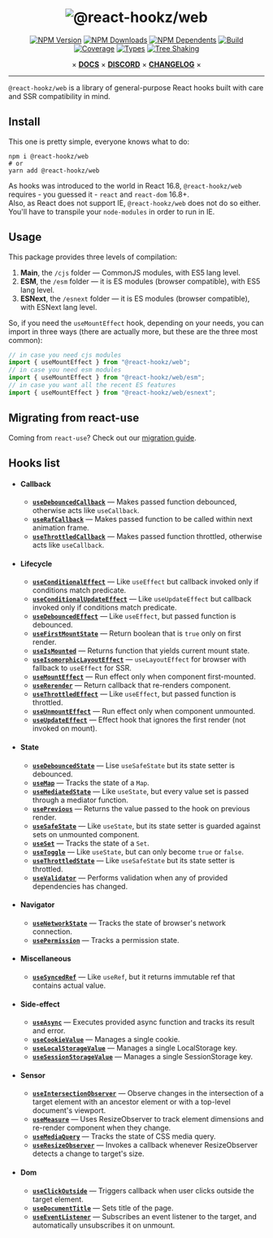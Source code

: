 <div align="center">

# ![@react-hookz/web](.github/logo.png)

[![NPM Version](https://flat.badgen.net/npm/v/@react-hookz/web)](https://www.npmjs.com/package/@react-hookz/web)
[![NPM Downloads](https://flat.badgen.net/npm/dm/@react-hookz/web)](https://www.npmjs.com/package/@react-hookz/web)
[![NPM Dependents](https://flat.badgen.net/npm/dependents/@react-hookz/web)](https://www.npmjs.com/package/@react-hookz/web)
[![Build](https://img.shields.io/github/workflow/status/react-hookz/web/CI?style=flat-square)](https://github.com/react-hookz/web/actions)
[![Coverage](https://flat.badgen.net/codecov/c/github/react-hookz/web)](https://app.codecov.io/gh/react-hookz/web)
[![Types](https://flat.badgen.net/npm/types/@react-hookz/web)](https://www.npmjs.com/package/@react-hookz/web)
[![Tree Shaking](https://flat.badgen.net/bundlephobia/tree-shaking/@react-hookz/web)](https://bundlephobia.com/result?p=@react-hookz/web)

× **[DOCS](https://react-hookz.github.io/web/)**
× **[DISCORD](https://discord.gg/Fjwphtu65f)**
× **[CHANGELOG](https://github.com/react-hookz/web/blob/master/CHANGELOG.md)** ×

</div>

---

`@react-hookz/web` is a library of general-purpose React hooks built with care and SSR compatibility
in mind.

## Install

This one is pretty simple, everyone knows what to do:

```shell
npm i @react-hookz/web
# or
yarn add @react-hookz/web
```

As hooks was introduced to the world in React 16.8, `@react-hookz/web` requires - you guessed it -
`react` and `react-dom` 16.8+.  
Also, as React does not support IE, `@react-hookz/web` does not do so either. You'll have to
transpile your `node-modules` in order to run in IE.

## Usage

This package provides three levels of compilation:

1. **Main**, the `/cjs` folder — CommonJS modules, with ES5 lang level.
2. **ESM**, the `/esm` folder — it is ES modules (browser compatible), with ES5 lang level.
3. **ESNext**, the `/esnext` folder — it is ES modules (browser compatible), with ESNext lang level.

So, if you need the `useMountEffect` hook, depending on your needs, you can import in three ways
(there are actually more, but these are the three most common):

```ts
// in case you need cjs modules
import { useMountEffect } from "@react-hookz/web";
// in case you need esm modules
import { useMountEffect } from "@react-hookz/web/esm";
// in case you want all the recent ES features
import { useMountEffect } from "@react-hookz/web/esnext";
```

## Migrating from react-use

Coming from `react-use`? Check out our [migration guide](https://react-hookz.github.io/web/?path=/docs/migrating-from-react-use).

## Hooks list

- #### Callback

  - [**`useDebouncedCallback`**](https://react-hookz.github.io/web/?path=/docs/callback-usedebouncedcallback)
    — Makes passed function debounced, otherwise acts like `useCallback`.
  - [**`useRafCallback`**](https://react-hookz.github.io/web/?path=/docs/callback-userafcallback)
    — Makes passed function to be called within next animation frame.
  - [**`useThrottledCallback`**](https://react-hookz.github.io/web/?path=/docs/callback-usethrottledcallback)
    — Makes passed function throttled, otherwise acts like `useCallback`.

- #### Lifecycle

  - [**`useConditionalEffect`**](https://react-hookz.github.io/web/?path=/docs/lifecycle-useconditionaleffect)
    — Like `useEffect` but callback invoked only if conditions match predicate.
  - [**`useConditionalUpdateEffect`**](https://react-hookz.github.io/web/?path=/docs/lifecycle-useconditionalupdateeffect)
    — Like `useUpdateEffect` but callback invoked only if conditions match predicate.
  - [**`useDebouncedEffect`**](https://react-hookz.github.io/web/?path=/docs/lifecycle-usedebouncedeffect)
    — Like `useEffect`, but passed function is debounced.
  - [**`useFirstMountState`**](https://react-hookz.github.io/web/?path=/docs/lifecycle-usefirstmountstate)
    — Return boolean that is `true` only on first render.
  - [**`useIsMounted`**](https://react-hookz.github.io/web/?path=/docs/lifecycle-useismounted)
    — Returns function that yields current mount state.
  - [**`useIsomorphicLayoutEffect`**](https://react-hookz.github.io/web/?path=/docs/lifecycle-useisomorphiclayouteffect)
    — `useLayoutEffect` for browser with fallback to `useEffect` for SSR.
  - [**`useMountEffect`**](https://react-hookz.github.io/web/?path=/docs/lifecycle-usemounteffect)
    — Run effect only when component first-mounted.
  - [**`useRerender`**](https://react-hookz.github.io/web/?path=/docs/lifecycle-usererender)
    — Return callback that re-renders component.
  - [**`useThrottledEffect`**](https://react-hookz.github.io/web/?path=/docs/lifecycle-usethrottledeffect)
    — Like `useEffect`, but passed function is throttled.
  - [**`useUnmountEffect`**](https://react-hookz.github.io/web/?path=/docs/lifecycle-useunmounteffect)
    — Run effect only when component unmounted.
  - [**`useUpdateEffect`**](https://react-hookz.github.io/web/?path=/docs/lifecycle-useupdateeffect)
    — Effect hook that ignores the first render (not invoked on mount).

- #### State

  - [**`useDebouncedState`**](https://react-hookz.github.io/web/?path=/docs/state-usedebouncedstate)
    — Lise `useSafeState` but its state setter is debounced.
  - [**`useMap`**](https://react-hookz.github.io/web/?path=/docs/state-usemap)
    — Tracks the state of a `Map`.
  - [**`useMediatedState`**](https://react-hookz.github.io/web/?path=/docs/state-usemediatedstate)
    — Like `useState`, but every value set is passed through a mediator function.
  - [**`usePrevious`**](https://react-hookz.github.io/web/?path=/docs/state-useprevious)
    — Returns the value passed to the hook on previous render.
  - [**`useSafeState`**](https://react-hookz.github.io/web/?path=/docs/state-usesafestate)
    — Like `useState`, but its state setter is guarded against sets on unmounted component.
  - [**`useSet`**](https://react-hookz.github.io/web/?path=/docs/state-useset)
    — Tracks the state of a `Set`.
  - [**`useToggle`**](https://react-hookz.github.io/web/?path=/docs/state-usetoggle)
    — Like `useState`, but can only become `true` or `false`.
  - [**`useThrottledState`**](https://react-hookz.github.io/web/?path=/docs/state-usethrottledstate)
    — Like `useSafeState` but its state setter is throttled.
  - [**`useValidator`**](https://react-hookz.github.io/web/?path=/docs/state-usevalidator)
    — Performs validation when any of provided dependencies has changed.

- #### Navigator

  - [**`useNetworkState`**](https://react-hookz.github.io/web/?path=/docs/navigator-usenetwork)
    — Tracks the state of browser's network connection.
  - [**`usePermission`**](https://react-hookz.github.io/web/?path=/docs/navigator-usepermission)
    — Tracks a permission state.

- #### Miscellaneous

  - [**`useSyncedRef`**](https://react-hookz.github.io/web/?path=/docs/miscellaneous-usesyncedref)
    — Like `useRef`, but it returns immutable ref that contains actual value.

- #### Side-effect

  - [**`useAsync`**](https://react-hookz.github.io/web/?path=/docs/side-effect-useasync)
    — Executes provided async function and tracks its result and error.
  - [**`useCookieValue`**](https://react-hookz.github.io/web/?path=/docs/side-effect-usecookievalue)
    — Manages a single cookie.
  - [**`useLocalStorageValue`**](https://react-hookz.github.io/web/?path=/docs/side-effect-uselocalstoragevalue)
    — Manages a single LocalStorage key.
  - [**`useSessionStorageValue`**](https://react-hookz.github.io/web/?path=/docs/side-effect-usesessionstoragevalue)
    — Manages a single SessionStorage key.

- #### Sensor

  - [**`useIntersectionObserver`**](https://react-hookz.github.io/web/?path=/docs/sensor-useintersectionobserver)
    — Observe changes in the intersection of a target element with an ancestor element or with a top-level document's viewport.
  - [**`useMeasure`**](https://react-hookz.github.io/web/?path=/docs/sensor-usemeasure)
    — Uses ResizeObserver to track element dimensions and re-render component when they change.
  - [**`useMediaQuery`**](https://react-hookz.github.io/web/?path=/docs/sensor-usemediaquery)
    — Tracks the state of CSS media query.
  - [**`useResizeObserver`**](https://react-hookz.github.io/web/?path=/docs/sensor-useresizeobserver)
    — Invokes a callback whenever ResizeObserver detects a change to target's size.

- #### Dom

  - [**`useClickOutside`**](https://react-hookz.github.io/web/?path=/docs/dom-useclickoutside)
    — Triggers callback when user clicks outside the target element.
  - [**`useDocumentTitle`**](https://react-hookz.github.io/web/?path=/docs/dom-usedocumenttitle)
    — Sets title of the page.
  - [**`useEventListener`**](https://react-hookz.github.io/web/?path=/docs/dom-useeventlistener)
    — Subscribes an event listener to the target, and automatically unsubscribes it on unmount.
